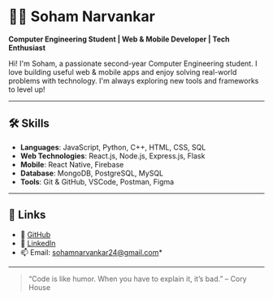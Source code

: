 # 👨‍💻 Soham Narvankar

**Computer Engineering Student | Web & Mobile Developer | Tech Enthusiast**

Hi! I'm Soham, a passionate second-year Computer Engineering student. I love building useful web & mobile apps and enjoy solving real-world problems with technology. I'm always exploring new tools and frameworks to level up!

---

## 🛠️ Skills

- **Languages**: JavaScript, Python, C++, HTML, CSS, SQL
- **Web Technologies**: React.js, Node.js, Express.js, Flask
- **Mobile**: React Native, Firebase
- **Database**: MongoDB, PostgreSQL, MySQL
- **Tools**: Git & GitHub, VSCode, Postman, Figma

---

## 🔗 Links

- 🔗 [GitHub](https://github.com/Sohamm24)
- 💼 [LinkedIn](https://www.linkedin.com/in/soham-narvankar)
- 📫 Email: sohamnarvankar24@gmail.com*

---

> “Code is like humor. When you have to explain it, it’s bad.” – Cory House

